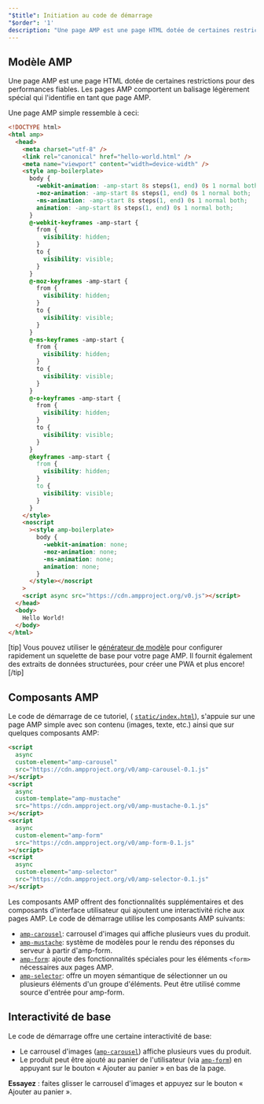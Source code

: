 ```yaml
---
"$title": Initiation au code de démarrage
"$order": '1'
description: "Une page AMP est une page HTML dotée de certaines restrictions pour des performances fiables. Les pages AMP comportent un balisage légèrement spécial qui l'identifie en tant que page AMP."
---
```


## Modèle AMP

Une page AMP est une page HTML dotée de certaines restrictions pour des performances fiables. Les pages AMP comportent un balisage légèrement spécial qui l'identifie en tant que page AMP.

Une page AMP simple ressemble à ceci:

```html
<!DOCTYPE html>
<html amp>
  <head>
    <meta charset="utf-8" />
    <link rel="canonical" href="hello-world.html" />
    <meta name="viewport" content="width=device-width" />
    <style amp-boilerplate>
      body {
        -webkit-animation: -amp-start 8s steps(1, end) 0s 1 normal both;
        -moz-animation: -amp-start 8s steps(1, end) 0s 1 normal both;
        -ms-animation: -amp-start 8s steps(1, end) 0s 1 normal both;
        animation: -amp-start 8s steps(1, end) 0s 1 normal both;
      }
      @-webkit-keyframes -amp-start {
        from {
          visibility: hidden;
        }
        to {
          visibility: visible;
        }
      }
      @-moz-keyframes -amp-start {
        from {
          visibility: hidden;
        }
        to {
          visibility: visible;
        }
      }
      @-ms-keyframes -amp-start {
        from {
          visibility: hidden;
        }
        to {
          visibility: visible;
        }
      }
      @-o-keyframes -amp-start {
        from {
          visibility: hidden;
        }
        to {
          visibility: visible;
        }
      }
      @keyframes -amp-start {
        from {
          visibility: hidden;
        }
        to {
          visibility: visible;
        }
      }
    </style>
    <noscript
      ><style amp-boilerplate>
        body {
          -webkit-animation: none;
          -moz-animation: none;
          -ms-animation: none;
          animation: none;
        }
      </style></noscript
    >
    <script async src="https://cdn.ampproject.org/v0.js"></script>
  </head>
  <body>
    Hello World!
  </body>
</html>
```

[tip] Vous pouvez utiliser le [générateur de modèle](https://amp.dev/boilerplate) pour configurer rapidement un squelette de base pour votre page AMP. Il fournit également des extraits de données structurées, pour créer une PWA et plus encore! [/tip]

## Composants AMP

Le code de démarrage de ce tutoriel, ( [`static/index.html`](https://github.com/googlecodelabs/advanced-interactivity-in-amp/blob/master/static/index.html)), s'appuie sur une page AMP simple avec son contenu (images, texte, etc.) ainsi que sur quelques composants AMP:

```html
<script
  async
  custom-element="amp-carousel"
  src="https://cdn.ampproject.org/v0/amp-carousel-0.1.js"
></script>
<script
  async
  custom-template="amp-mustache"
  src="https://cdn.ampproject.org/v0/amp-mustache-0.1.js"
></script>
<script
  async
  custom-element="amp-form"
  src="https://cdn.ampproject.org/v0/amp-form-0.1.js"
></script>
<script
  async
  custom-element="amp-selector"
  src="https://cdn.ampproject.org/v0/amp-selector-0.1.js"
></script>
```

Les composants AMP offrent des fonctionnalités supplémentaires et des composants d'interface utilisateur qui ajoutent une interactivité riche aux pages AMP. Le code de démarrage utilise les composants AMP suivants:

- [`amp-carousel`](../../../../documentation/components/reference/amp-carousel.md): carrousel d'images qui affiche plusieurs vues du produit.
- [`amp-mustache`](../../../../documentation/components/reference/amp-mustache.md): système de modèles pour le rendu des réponses du serveur à partir d'amp-form.
- [`amp-form`](../../../../documentation/components/reference/amp-form.md): ajoute des fonctionnalités spéciales pour les éléments `<form>` nécessaires aux pages AMP.
- [`amp-selector`](../../../../documentation/components/reference/amp-selector.md): offre un moyen sémantique de sélectionner un ou plusieurs éléments d'un groupe d'éléments. Peut être utilisé comme source d'entrée pour amp-form.

## Interactivité de base

Le code de démarrage offre une certaine interactivité de base:

- Le carrousel d'images ([`amp-carousel`](../../../../documentation/components/reference/amp-carousel.md)) affiche plusieurs vues du produit.
- Le produit peut être ajouté au panier de l'utilisateur (via [`amp-form`](../../../../documentation/components/reference/amp-form.md)) en appuyant sur le bouton « Ajouter au panier » en bas de la page.

**Essayez** : faites glisser le carrousel d'images et appuyez sur le bouton « Ajouter au panier ».
